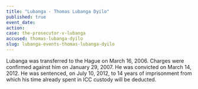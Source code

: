 ```yaml
---
title: "Lubanga - Thomas Lubanga Dyilo"
published: true
event_date:
action:
case: the-prosecutor-v-lubanga
accused: thomas-lubanga-dyilo
slug: lubanga-events-thomas-lubanga-dyilo
---
```


Lubanga was transferred to the Hague on March 16, 2006. Charges were confirmed against him on January 29, 2007. He was convicted on March 14, 2012. He was sentenced, on July 10, 2012, to 14 years of imprisonment from which his time already spent in ICC custody will be deducted.

